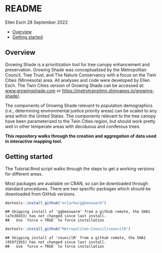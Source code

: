 README
================
Ellen Esch
28 September 2022

-   <a href="#overview" id="toc-overview">Overview</a>
-   <a href="#getting-started" id="toc-getting-started">Getting started</a>

## Overview

Growing Shade is a prioritization tool for tree canopy enhancement and
preservation. Growing Shade was conceptualized by the Metropolitan
Council, Tree Trust, and The Nature Conservancy with a focus on the Twin
Cities (Minnesota) area. All analyses and code were developed by Ellen
Esch. The Twin Cities version of Growing Shade can be accessed at:
www.growingshade.com or
<https://metrotransitmn.shinyapps.io/growing-shade/>.

The components of Growing Shade relevant to population demographics
(i.e., determining environmental justice priority areas) can be scaled
to any area within the United States. The components relevant to the
tree canopy have been parameterized to the Twin Cities region, but
should work pretty well in other temperate areas with deciduous and
coniferous trees.

**This repository walks through the creation and aggregation of data
used in interactive mapping tool.**

## Getting started

The Tutorial.Rmd script walks through the steps to get a working
versions for different areas.

Most packages are available on CRAN, so can be downloaded through
standard procedures. There are two specific packages which should be
downloaded from GitHub versions.

``` r
devtools::install_github("eclarke/ggbeeswarm")
```

    ## Skipping install of 'ggbeeswarm' from a github remote, the SHA1 (a7e38d33) has not changed since last install.
    ##   Use `force = TRUE` to force installation

``` r
devtools::install_github("Metropolitan-Council/councilR")
```

    ## Skipping install of 'councilR' from a github remote, the SHA1 (059f15b5) has not changed since last install.
    ##   Use `force = TRUE` to force installation
